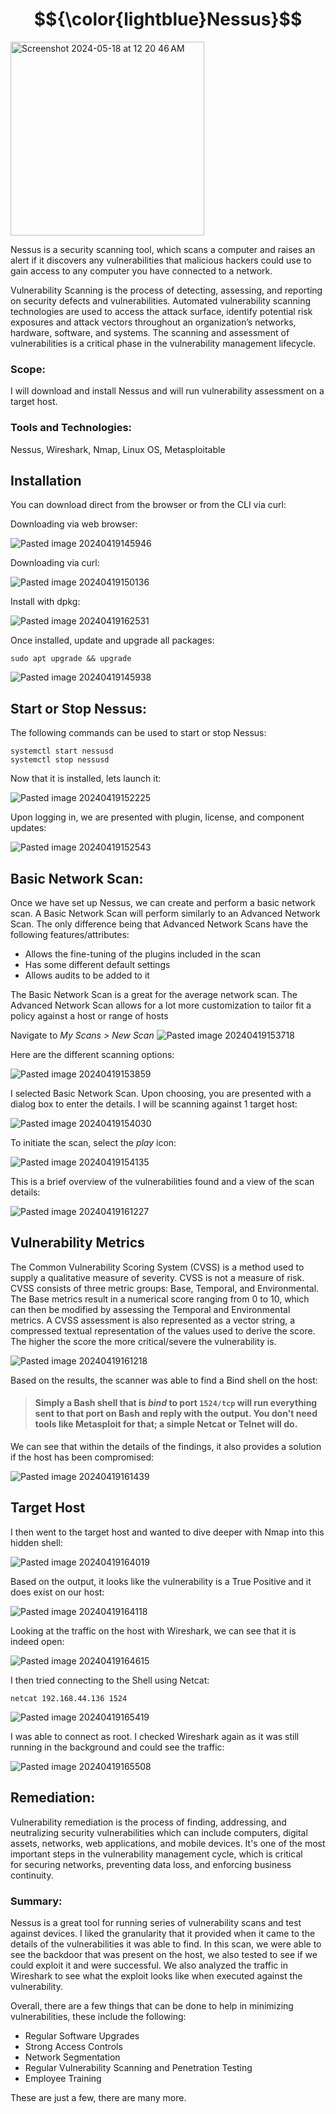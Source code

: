 # $${\color{lightblue}Nessus}$$

<img width="310" alt="Screenshot 2024-05-18 at 12 20 46 AM" src="https://github.com/lm3nitro/Projects/assets/55665256/b03da507-1696-40ca-b410-d604e5783e8b">

Nessus is a security scanning tool, which scans a computer and raises an alert if it discovers any vulnerabilities that malicious hackers could use to gain access to any computer you have connected to a network.

Vulnerability Scanning is the process of detecting, assessing, and reporting on security defects and vulnerabilities. Automated vulnerability scanning technologies are used to access the attack surface, identify potential risk exposures and attack vectors throughout an organization’s networks, hardware, software, and systems. The scanning and assessment of vulnerabilities is a critical phase in the vulnerability management lifecycle.

### Scope:
I will download and install Nessus and will run vulnerability assessment on a target host.

### Tools and Technologies:
Nessus, Wireshark, Nmap, Linux OS, Metasploitable

## Installation
You can download direct from the browser or from the CLI via curl:

Downloading via web browser:

![Pasted image 20240419145946](https://github.com/lm3nitro/Projects/assets/55665256/02825edc-c3eb-48f4-9e36-f1c8cf619df0)

Downloading via curl:

![Pasted image 20240419150136](https://github.com/lm3nitro/Projects/assets/55665256/951e644b-353c-417f-a6c9-977b7de20047)

Install with dpkg: 

![Pasted image 20240419162531](https://github.com/lm3nitro/Projects/assets/55665256/9a3687d6-de15-4b3a-a664-eb596c0633d1)

Once installed, update and upgrade all packages:

```
sudo apt upgrade && upgrade
```

![Pasted image 20240419145938](https://github.com/lm3nitro/Projects/assets/55665256/95030125-1496-4e79-9772-ecfffb2440e0)

## Start or Stop Nessus:

The following commands can be used to start or stop Nessus:

```
systemctl start nessusd
systemctl stop nessusd
```
Now that it is installed, lets launch it:

![Pasted image 20240419152225](https://github.com/lm3nitro/Projects/assets/55665256/84a9fa7c-46b0-49fc-a978-fecd8cda6237)

Upon logging in, we are presented with plugin, license, and component updates:

![Pasted image 20240419152543](https://github.com/lm3nitro/Projects/assets/55665256/892e425f-0aed-4b9e-bb59-9dc06988d2f1)

## Basic Network Scan:

Once we have set up Nessus, we can create and perform a basic network scan. A Basic Network Scan will perform similarly to an Advanced Network Scan. The only difference being that Advanced Network Scans have the following features/attributes:

- Allows the fine-tuning of the plugins included in the scan
- Has some different default settings
- Allows audits to be added to it

The Basic Network Scan is a great for the average network scan. The Advanced Network Scan allows for a lot more customization to tailor fit a policy against a host or range of hosts

Navigate to *My Scans > New Scan*
![Pasted image 20240419153718](https://github.com/lm3nitro/Projects/assets/55665256/ae4d56fd-054a-449b-938e-287dff851781)

Here are the different scanning options:

![Pasted image 20240419153859](https://github.com/lm3nitro/Projects/assets/55665256/d40c7a45-6ac2-461c-b319-97539a36e630)

I selected Basic Network Scan. Upon choosing, you are presented with a dialog box to enter the details. I will be scanning against 1 target host:

![Pasted image 20240419154030](https://github.com/lm3nitro/Projects/assets/55665256/82fdbc15-731a-4268-8f07-12c545c9c187)

To initiate the scan, select the *play* icon:

![Pasted image 20240419154135](https://github.com/lm3nitro/Projects/assets/55665256/040663ac-01df-45fc-b51f-b203c794b05c)

This is a brief overview of the vulnerabilities found and a view of the scan details:

![Pasted image 20240419161227](https://github.com/lm3nitro/Projects/assets/55665256/11362f7c-b661-40bb-9ede-b60e0c3639f8)

## Vulnerability Metrics

The Common Vulnerability Scoring System (CVSS) is a method used to supply a qualitative measure of severity. CVSS is not a measure of risk. CVSS consists of three metric groups: Base, Temporal, and Environmental. The Base metrics result in a numerical score ranging from 0 to 10, which can then be modified by assessing the Temporal and Environmental metrics. A CVSS assessment is also represented as a vector string, a compressed textual representation of the values used to derive the score. The higher the score the more critical/severe the vulnerability is.

![Pasted image 20240419161218](https://github.com/lm3nitro/Projects/assets/55665256/12d69150-da0d-4984-b2da-da1c7b37bcac)

Based on the results, the scanner was able to find a Bind shell on the host: 

>#### Simply a Bash shell that is _bind_ to port `1524/tcp` will run everything sent to that port on Bash and reply with the output. You don't need tools like Metasploit for that; a simple Netcat or Telnet will do.

We can see that within the details of the findings, it also provides a solution if the host has been compromised:

![Pasted image 20240419161439](https://github.com/lm3nitro/Projects/assets/55665256/27af5c6e-7fc5-40f6-adc3-055b9a5dee09)

## Target Host

I then went to the target host and wanted to dive deeper with Nmap into this hidden shell:

![Pasted image 20240419164019](https://github.com/lm3nitro/Projects/assets/55665256/f702d761-c5e5-421b-bfc7-92bbd12bedf8)

Based on the output, it looks like the vulnerability is a True Positive and it does exist on our host:

![Pasted image 20240419164118](https://github.com/lm3nitro/Projects/assets/55665256/7e6d5170-68a7-457b-b557-ce3741203ea0)

Looking at the traffic on the host with Wireshark, we can see that it is indeed open:

![Pasted image 20240419164615](https://github.com/lm3nitro/Projects/assets/55665256/92ff8a12-53ae-453d-8474-f08f0c67027a)

I then tried connecting to the Shell using Netcat:

```
netcat 192.168.44.136 1524
```

![Pasted image 20240419165419](https://github.com/lm3nitro/Projects/assets/55665256/195433bf-a3b0-4fab-9103-be0ff94e2393)

I was able to connect as root. I checked Wireshark again as it was still running in the background and could see the traffic:

![Pasted image 20240419165508](https://github.com/lm3nitro/Projects/assets/55665256/93ddee58-e221-4d99-b297-d12809f3b13d)

## Remediation: 

Vulnerability remediation is the process of finding, addressing, and neutralizing security vulnerabilities which can include computers, digital assets, networks, web applications, and mobile devices. It's one of the most important steps in the vulnerability management cycle, which is critical for securing networks, preventing data loss, and enforcing business continuity.

### Summary: 

Nessus is a great tool for running series of vulnerability scans and test against devices. I liked the granularity that it provided when it came to the details of the vulnerabilities it was able to find. In this scan, we were able to see the backdoor that was present on the host, we also tested to see if we could exploit it and were successful. We also analyzed the traffic in Wireshark to see what the exploit looks like when executed against the vulnerability. 

Overall, there are a few things that can be done to help in minimizing vulnerabilities, these include the following:
+ Regular Software Upgrades
+ Strong Access Controls
+ Network Segmentation
+ Regular Vulnerability Scanning and Penetration Testing
+ Employee Training

These are just a few, there are many more. 

